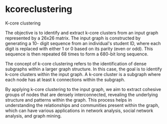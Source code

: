 # kcoreclustering
K-core clustering

The objective is to identify and extract k-core clusters from an input graph represented by a 26x26 matrix. The input graph is constructed by generating a 10- digit sequence from an individual's student ID, where each digit is replaced with either 1 or 0 based on its parity (even or odd). This sequence is then repeated 68 times to form a 680-bit long sequence.
 
  The concept of k-core clustering refers to the identification of dense subgraphs within a larger graph structure. In this case, the goal is to identify k-core clusters within the input graph. A k-core cluster is a subgraph where each node has at least k connections within the subgraph.
  
  By applying k-core clustering to the input graph, we aim to extract cohesive groups of nodes that are densely interconnected, revealing the underlying structure and patterns within the graph. This process helps in understanding the relationships and communities present within the graph, which can have various applications in network analysis, social network analysis, and graph mining.
